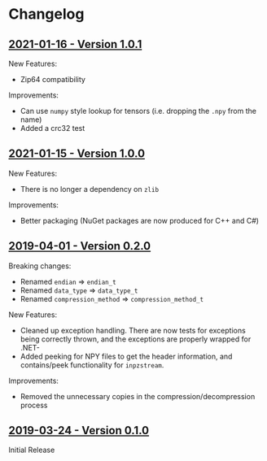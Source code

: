 # Changelog

## [2021-01-16 - Version 1.0.1](https://github.com/matajoh/libnpy/releases/tag/v1.1.0)

New Features:
- Zip64 compatibility

Improvements:
- Can use `numpy` style lookup for tensors (i.e. dropping the `.npy` from the name)
- Added a crc32 test

## [2021-01-15 - Version 1.0.0](https://github.com/matajoh/libnpy/releases/tag/v1.0.0)

New Features:
- There is no longer a dependency on `zlib`

Improvements:
- Better packaging (NuGet packages are now produced for C++ and C#)

## [2019-04-01 - Version 0.2.0](https://github.com/matajoh/libnpy/releases/tag/v0.2.0)

Breaking changes:
- Renamed `endian` => `endian_t`
- Renamed `data_type` => `data_type_t`
- Renamed `compression_method` => `compression_method_t`

New Features:
- Cleaned up exception handling. There are now tests for exceptions being correctly thrown, and the exceptions are properly wrapped for .NET- 
- Added peeking for NPY files to get the header information, and contains/peek functionality for `inpzstream`.

Improvements:
- Removed the unnecessary copies in the compression/decompression process

## [2019-03-24 - Version 0.1.0](https://github.com/matajoh/libnpy/releases/tag/v0.1.0)

Initial Release
